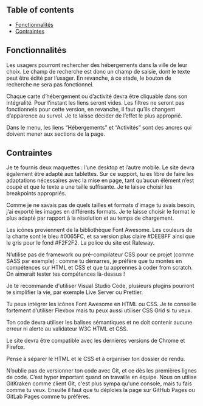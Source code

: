 ## Table of contents
* [Fonctionnalités](#Fonctionnalités)
* [Contraintes](#Contraintes)


## Fonctionnalités


Les usagers pourront rechercher des hébergements dans la ville de leur choix. Le champ de recherche est donc un champ de saisie, dont le texte peut être édité par l’usager. En revanche, à ce stade, le bouton de recherche ne sera pas fonctionnel.

Chaque carte d’hébergement ou d’activité devra être cliquable dans son intégralité. Pour l’instant les liens seront vides.
Les filtres ne seront pas fonctionnels pour cette version, en revanche, il faut qu’ils changent d’apparence au survol. Je te laisse décider de l’effet le plus approprié.

Dans le menu, les liens “Hébergements” et “Activités” sont des ancres qui doivent mener aux sections de la page.
 
 
## Contraintes 

Je te fournis deux maquettes : l’une desktop et l’autre mobile. Le site devra également être adapté aux tablettes. Sur ce support, tu es libre de faire les adaptations nécessaires avec la mise en page, tant qu’aucun élément n’est coupé et que le texte a une taille suffisante. Je te laisse choisir les breakpoints appropriés.

Comme je ne savais pas de quels tailles et formats d’image tu avais besoin, j’ai exporté les images en différents formats. Je te laisse choisir le format le plus adapté par rapport à la résolution et au temps de chargement.

Les icônes proviennent de la bibliothèque Font Awesome. Les couleurs de la charte sont le bleu #0065FC, et sa version plus claire #DEEBFF ainsi que le gris pour le fond #F2F2F2.
La police du site est Raleway.

N’utilise pas de framework ou pré-compilateur CSS pour ce projet (comme SASS par exemple) : comme tu démarres, je préfère que tu montes en compétences sur HTML et CSS et que tu apprennes à coder from scratch. On aimerait tester tes compétences là-dessus !

Je te recommande d'utiliser Visual Studio Code, plusieurs plugins pourront te simplifier la vie, par exemple Live Server ou Prettier.

Tu peux intégrer les icônes Font Awesome en HTML ou CSS. Je te conseille fortement d’utiliser Flexbox mais tu peux aussi utiliser CSS Grid si tu veux.

Ton code devra utiliser les balises sémantiques et ne doit contenir aucune erreur ni alerte au validateur W3C HTML et CSS.

Le site devra être compatible avec les dernières versions de Chrome et Firefox.

Pense à séparer le HTML et le CSS et à organiser ton dossier de rendu.

N’oublie pas de versionner ton code avec Git, et ce dès les premières lignes de code. C’est hyper important quand on travaille en équipe. Nous on utilise GitKraken comme client Git, c'est plus sympa qu'une console, mais tu fais comme tu veux. Ensuite il faut que tu déploies la page sur GitHub Pages ou GitLab Pages comme tu préfères.
